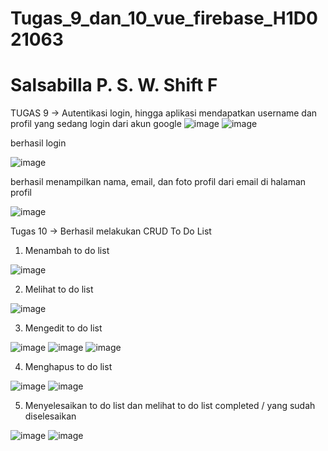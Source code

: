 ﻿# Tugas_9_dan_10_vue_firebase_H1D021063
# Salsabilla P. S. W. Shift F

TUGAS 9 
-> Autentikasi login, hingga aplikasi mendapatkan username dan profil yang sedang login dari akun google
![image](https://github.com/user-attachments/assets/cc9340ef-2752-4224-91ab-ddfaacb085d1)
![image](https://github.com/user-attachments/assets/3bff8d91-b131-4cf3-b1c0-34c8054c9989)

berhasil login 

![image](https://github.com/user-attachments/assets/8e8375c4-591b-4125-8000-42e374146614)

berhasil menampilkan nama, email, dan foto profil dari email di halaman profil 

![image](https://github.com/user-attachments/assets/374dacf5-53fb-414e-ae30-d6c55fb528d5)

Tugas 10 
-> Berhasil melakukan CRUD To Do List 

1. Menambah to do list

![image](https://github.com/user-attachments/assets/e8d3e2a4-f14e-4d8f-b75e-cfe9e459380d)

2. Melihat to do list

![image](https://github.com/user-attachments/assets/c7ef5483-6094-46c6-a86e-d25d9111bf65)

3. Mengedit to do list

![image](https://github.com/user-attachments/assets/38cedd5b-c9d2-4b71-8100-94ca2a97b697)
![image](https://github.com/user-attachments/assets/3710c79e-b2db-46d6-9823-c422a3c51232)
![image](https://github.com/user-attachments/assets/ea30add4-64c1-4a74-822a-253cd84d815a)

4. Menghapus to do list 

![image](https://github.com/user-attachments/assets/1fec21eb-387d-498d-ac5c-9d1290162adf)
![image](https://github.com/user-attachments/assets/0a95ac9f-9b23-4010-8506-30ade5f2b30e)

5. Menyelesaikan to do list dan melihat to do list completed / yang sudah diselesaikan 

![image](https://github.com/user-attachments/assets/9b66b83f-a165-49ca-b4c1-df94c61ef4a0)
![image](https://github.com/user-attachments/assets/c650f494-6556-495f-b022-c9875072bab1)

